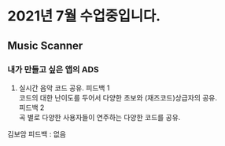 # 2021년 7월 수업중입니다.
## Music Scanner
### 내가 만들고 싶은  앱의 ADS 
1. 실시간 음악 코드 공유. 
피드백 1	
코드의 대한 난이도를 두어서 다양한 초보와 (재즈코드)상급자의 공유.	
피드백 2	
곡 별로 다양한 사용자들이 연주하는 다양한 코드를 공유.	

김보암 피드백 : 없음
